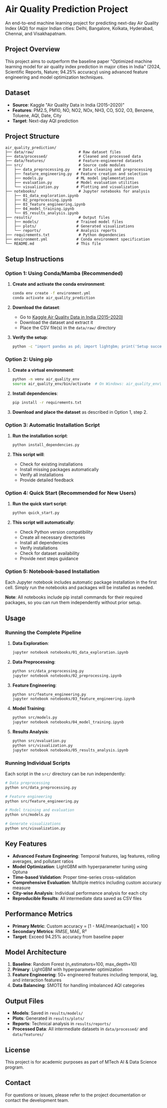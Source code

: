 # Air Quality Prediction Project

An end-to-end machine learning project for predicting next-day Air Quality Index (AQI) for major Indian cities: Delhi, Bangalore, Kolkata, Hyderabad, Chennai, and Visakhapatnam.

## Project Overview

This project aims to outperform the baseline paper "Optimized machine learning model for air quality index prediction in major cities in India" (2024, Scientific Reports, Nature; 94.25% accuracy) using advanced feature engineering and model optimization techniques.

## Dataset

- **Source**: Kaggle "Air Quality Data in India (2015–2020)"
- **Features**: PM2.5, PM10, NO, NO2, NOx, NH3, CO, SO2, O3, Benzene, Toluene, AQI, Date, City
- **Target**: Next-day AQI prediction

## Project Structure

```
air_quality_prediction/
├── data/raw/                    # Raw dataset files
├── data/processed/              # Cleaned and processed data
├── data/features/               # Feature-engineered datasets
├── src/                         # Source code modules
│   ├── data_preprocessing.py    # Data cleaning and preprocessing
│   ├── feature_engineering.py  # Feature creation and selection
│   ├── models.py               # ML model implementations
│   ├── evaluation.py           # Model evaluation utilities
│   └── visualization.py        # Plotting and visualization
├── notebooks/                   # Jupyter notebooks for analysis
│   ├── 01_data_exploration.ipynb
│   ├── 02_preprocessing.ipynb
│   ├── 03_feature_engineering.ipynb
│   ├── 04_model_training.ipynb
│   └── 05_results_analysis.ipynb
├── results/                     # Output files
│   ├── models/                 # Trained model files
│   ├── plots/                  # Generated visualizations
│   └── reports/                # Analysis reports
├── requirements.txt             # Python dependencies
├── environment.yml             # Conda environment specification
└── README.md                   # This file
```

## Setup Instructions

### Option 1: Using Conda/Mamba (Recommended)

1. **Create and activate the conda environment**:
   ```bash
   conda env create -f environment.yml
   conda activate air_quality_prediction
   ```

2. **Download the dataset**:
   - Go to [Kaggle Air Quality Data in India (2015–2020)](https://www.kaggle.com/datasets/rohanrao/air-quality-data-in-india)
   - Download the dataset and extract it
   - Place the CSV file(s) in the `data/raw/` directory

3. **Verify the setup**:
   ```bash
   python -c "import pandas as pd; import lightgbm; print('Setup successful!')"
   ```

### Option 2: Using pip

1. **Create a virtual environment**:
   ```bash
   python -m venv air_quality_env
   source air_quality_env/bin/activate  # On Windows: air_quality_env\Scripts\activate
   ```

2. **Install dependencies**:
   ```bash
   pip install -r requirements.txt
   ```

3. **Download and place the dataset** as described in Option 1, step 2.

### Option 3: Automatic Installation Script

1. **Run the installation script**:
   ```bash
   python install_dependencies.py
   ```

2. **This script will**:
   - Check for existing installations
   - Install missing packages automatically
   - Verify all installations
   - Provide detailed feedback

### Option 4: Quick Start (Recommended for New Users)

1. **Run the quick start script**:
   ```bash
   python quick_start.py
   ```

2. **This script will automatically**:
   - Check Python version compatibility
   - Create all necessary directories
   - Install all dependencies
   - Verify installations
   - Check for dataset availability
   - Provide next steps guidance

### Option 5: Notebook-based Installation

Each Jupyter notebook includes automatic package installation in the first cell. Simply run the notebooks and packages will be installed as needed.

**Note**: All notebooks include pip install commands for their required packages, so you can run them independently without prior setup.

## Usage

### Running the Complete Pipeline

1. **Data Exploration**:
   ```bash
   jupyter notebook notebooks/01_data_exploration.ipynb
   ```

2. **Data Preprocessing**:
   ```bash
   python src/data_preprocessing.py
   jupyter notebook notebooks/02_preprocessing.ipynb
   ```

3. **Feature Engineering**:
   ```bash
   python src/feature_engineering.py
   jupyter notebook notebooks/03_feature_engineering.ipynb
   ```

4. **Model Training**:
   ```bash
   python src/models.py
   jupyter notebook notebooks/04_model_training.ipynb
   ```

5. **Results Analysis**:
   ```bash
   python src/evaluation.py
   python src/visualization.py
   jupyter notebook notebooks/05_results_analysis.ipynb
   ```

### Running Individual Scripts

Each script in the `src/` directory can be run independently:

```bash
# Data preprocessing
python src/data_preprocessing.py

# Feature engineering
python src/feature_engineering.py

# Model training and evaluation
python src/models.py

# Generate visualizations
python src/visualization.py
```

## Key Features

- **Advanced Feature Engineering**: Temporal features, lag features, rolling averages, and pollutant ratios
- **Model Optimization**: LightGBM with hyperparameter tuning using Optuna
- **Time-based Validation**: Proper time-series cross-validation
- **Comprehensive Evaluation**: Multiple metrics including custom accuracy measure
- **City-wise Analysis**: Individual performance analysis for each city
- **Reproducible Results**: All intermediate data saved as CSV files

## Performance Metrics

- **Primary Metric**: Custom accuracy = [1 - MAE/mean(actual)] × 100
- **Secondary Metrics**: RMSE, MAE, R²
- **Target**: Exceed 94.25% accuracy from baseline paper

## Model Architecture

1. **Baseline**: Random Forest (n_estimators=100, max_depth=10)
2. **Primary**: LightGBM with hyperparameter optimization
3. **Feature Engineering**: 50+ engineered features including temporal, lag, and interaction features
4. **Data Balancing**: SMOTE for handling imbalanced AQI categories

## Output Files

- **Models**: Saved in `results/models/`
- **Plots**: Generated in `results/plots/`
- **Reports**: Technical analysis in `results/reports/`
- **Processed Data**: All intermediate datasets in `data/processed/` and `data/features/`

## License

This project is for academic purposes as part of MTech AI & Data Science program.

## Contact

For questions or issues, please refer to the project documentation or contact the development team.
